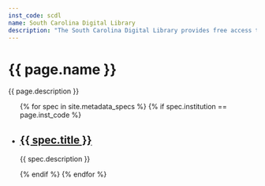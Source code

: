 ```yaml
---
inst_code: scdl
name: South Carolina Digital Library
description: "The South Carolina Digital Library provides free access to historic materials illustrating the history and culture of South Carolina from over 40 cultural heritage institutions across the state."
---
```


<h1>{{ page.name }}</h1>

{{ page.description }}

<ul>
    {% for spec in site.metadata_specs %}
        {% if spec.institution == page.inst_code %}
            <li>
                <h2><a href="{{ spec.url}}">{{ spec.title }}</a></h2>
                <p>{{ spec.description }}</p>
            </li>
        {% endif %}
    {% endfor %}
</ul>